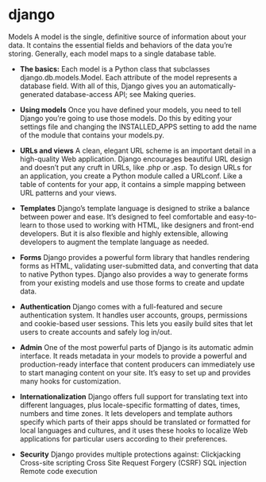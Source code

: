 # django
Models
A model is the single, definitive source of information about your data. It contains the essential fields and behaviors of the data you’re storing. Generally, each model maps to a single database table.

- **The basics:**
Each model is a Python class that subclasses django.db.models.Model. Each attribute of the model represents a database field. With all of this, Django gives you an automatically-generated database-access API; see Making queries.

- **Using models**
Once you have defined your models, you need to tell Django you’re going to use those models. Do this by editing your settings file and changing the INSTALLED_APPS setting to add the name of the module that contains your models.py.

- **URLs and views**
A clean, elegant URL scheme is an important detail in a high-quality Web application. Django encourages beautiful URL design and doesn’t put any cruft in URLs, like .php or .asp.
To design URLs for an application, you create a Python module called a URLconf. Like a table of contents for your app, it contains a simple mapping between URL patterns and your views.

- **Templates**
Django’s template language is designed to strike a balance between power and ease. It’s designed to feel comfortable and easy-to-learn to those used to working with HTML, like designers and front-end developers. But it is also flexible and highly extensible, allowing developers to augment the template language as needed.

- **Forms**
Django provides a powerful form library that handles rendering forms as HTML, validating user-submitted data, and converting that data to native Python types. Django also provides a way to generate forms from your existing models and use those forms to create and update data.

- **Authentication**
Django comes with a full-featured and secure authentication system. It handles user accounts, groups, permissions and cookie-based user sessions. This lets you easily build sites that let users to create accounts and safely log in/out.

- **Admin**
One of the most powerful parts of Django is its automatic admin interface. It reads metadata in your models to provide a powerful and production-ready interface that content producers can immediately use to start managing content on your site. It’s easy to set up and provides many hooks for customization.

- **Internationalization**
Django offers full support for translating text into different languages, plus locale-specific formatting of dates, times, numbers and time zones. It lets developers and template authors specify which parts of their apps should be translated or formatted for local languages and cultures, and it uses these hooks to localize Web applications for particular users according to their preferences.

- **Security**
Django provides multiple protections against:
Clickjacking Cross-site scripting Cross Site Request Forgery (CSRF) SQL injection Remote code execution